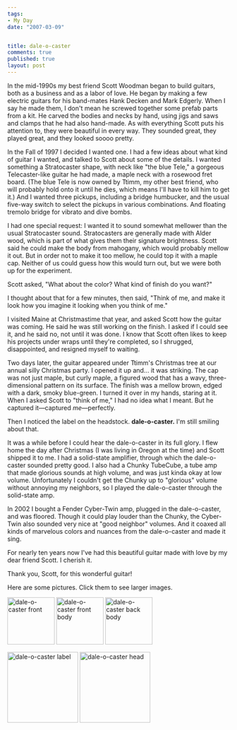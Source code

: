 ```yaml
--- 
tags:
- My Day
date: "2007-03-09"


title: dale-o-caster
comments: true
published: true
layout: post
---
```


In the mid-1990s my best friend Scott Woodman began to build guitars, both as a business and as a labor of love.  He began by making a few electric guitars for his band-mates Hank Decken and Mark Edgerly.  When I say he made them, I don't mean he screwed together some prefab parts from a kit.  He carved the bodies and necks by hand, using jigs and saws and clamps that he had also hand-made.  As with everything Scott puts his attention to, they were beautiful in every way.  They sounded great, they played great, and they looked soooo pretty.

In the Fall of 1997 I decided I wanted one.  I had a few ideas about what kind of guitar I wanted, and talked to Scott about some of the details.  I wanted something a Stratocaster shape, with neck like "the blue Tele," a gorgeous Telecaster-like guitar he had made, a maple neck with a rosewood fret board.  (The blue Tele is now owned by Ttimm, my other best friend, who will probably hold onto it until he dies, which means I'll have to kill him to get it.)  And I wanted three pickups, including a bridge humbucker, and the usual five-way switch to select the pickups in various combinations.  And floating tremolo bridge for vibrato and dive bombs.

I had one special request: I wanted it to sound somewhat mellower than the usual Stratocaster sound.  Stratocasters are generally made with Alder wood, which is part of what gives them their signature brightness.  Scott said he could make the body from mahogany, which would probably mellow it out.  But in order not to make it too mellow, he could top it with a maple cap.  Neither of us could guess how this would turn out, but we were both up for the experiment.

Scott asked, "What about the color?  What kind of finish do you want?"

I thought about that for a few minutes, then said, "Think of me, and make it look how you imagine it looking when you think of me."

I visited Maine at Christmastime that year, and asked Scott how the guitar was coming.  He said he was still working on the finish.  I asked if I could see it, and he said no, not until it was done.  I know that Scott often likes to keep his projects under wraps until they're completed, so I shrugged, disappointed, and resigned myself to waiting.

Two days later, the guitar appeared under Ttimm's Christmas tree at our annual silly Christmas party.  I opened it up and... it was striking.  The cap was not just maple, but curly maple, a figured wood that has a wavy, three-dimensional pattern on its surface.  The finish was a mellow brown, edged with a dark, smoky blue-green.  I turned it over in my hands, staring at it.  When I asked Scott to "think of me," I had no idea what I meant.  But he captured it—captured <em>me</em>—perfectly.

Then I noticed the label on the headstock.  <strong>dale-o-caster.</strong>  I'm still smiling about that.

It was a while before I could hear the dale-o-caster in its full glory.  I flew home the day after Christmas (I was living in Oregon at the time) and Scott shipped it to me.  I had a solid-state amplifier, through which the dale-o-caster sounded pretty good.  I also had a Chunky TubeCube, a tube amp that made glorious sounds at high volume, and was just kinda okay at low volume.  Unfortunately I couldn't get the Chunky up to "glorious" volume without annoying my neighbors, so I played the dale-o-caster through the solid-state amp.

In 2002 I bought a Fender Cyber-Twin amp, plugged in the dale-o-caster, and was floored.  Though it could play louder than the Chunky, the Cyber-Twin also sounded very nice at "good neighbor" volumes.  And it coaxed all kinds of marvelous colors and nuances from the dale-o-caster and made it sing.

For nearly ten years now I've had this beautiful guitar made with love by my dear friend Scott.  I cherish it.

Thank you, Scott, for this wonderful guitar!

Here are some pictures.  Click them to see larger images.

[<img src="/photos/doc/front.jpg" alt="dale-o-caster front" title="dale-o-caster front" width="107" />](/photos/doc/front.jpg)
[<img src="/photos/doc/bodyFront.jpg" alt="dale-o-caster front body" title="dale-o-caster front body" width="107" />](/photos/doc/bodyFront.jpg)
[<img src="/photos/doc/bodyBack.jpg" alt="dale-o-caster back body" title="dale-o-caster back body" width="107" />](/photos/doc/bodyBack.jpg)

[<img src="/photos/doc/label.jpg" alt="dale-o-caster label" title="dale-o-caster label" width="160" />](/photos/doc/label.jpg)
[<img src="/photos/doc/head.jpg" alt="dale-o-caster head" title="dale-o-caster head" width="160" />](/photos/doc/head.jpg)
